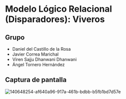 # Modelo Lógico Relacional (Disparadores): Viveros

## Grupo
* Daniel del Castillo de la Rosa
* Javier Correa Marichal
* Viren Sajju Dhanwani Dhanwani
* Ángel Tornero Hernández
 
## Captura de pantalla

![140648254-af640a96-917a-461b-bdbb-b5fb1bd7d57e](https://user-images.githubusercontent.com/72812683/140974731-5f152dac-6e48-4377-934a-3689f1c98925.png)
